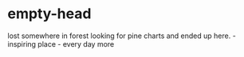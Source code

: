 # empty-head
  lost somewhere in forest   looking for pine charts   and  ended up here.  -  inspiring place  -  every day more
